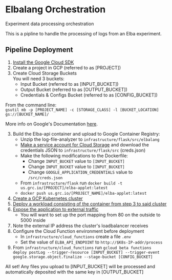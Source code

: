 # Elbalang Orchestration
Experiment data processing orchestration

This is a pipline to handle the processing of logs from an Elba experiment.

## Pipeline Deployment
1. [Install the Google Cloud SDK](https://cloud.google.com/sdk/downloads)
2. Create a project in GCP (referred to as [PROJECT])
2. Create Cloud Storage Buckets  
  You will need 3 buckets:  
    * Input Bucket (referred to as [INPUT_BUCKET])
    * Output Bucket (referred to as [OUTPUT_BUCKET])
    * Credentials & Configs Bucket (referred to as [CONFIG_BUCKET])

  From the command line:  
  `gsutil mb -p [PROJECT_NAME] -c [STORAGE_CLASS] -l [BUCKET_LOCATION] gs://[BUCKET_NAME]/`

  More info on Google's Documentation [here](https://cloud.google.com/storage/docs/).

3. Build the Elba-api container and upload to Google Container Registry:  
    * Unzip the log-file-analyzer to `infrastructure/flask/src/elbalang`
    * [Make a service account for Cloud Storage](https://cloud.google.com/storage/docs/access-control/using-iam-permissions) and download the credentials JSON to `infrastructure/flask/src` (creds.json)
    * Make the following modifications to the Dockerfile:  
      * Change `INPUT_BUCKET` value to `[INPUT_BUCKET]`
      * Change `INPUT_BUCKET` value to `[INPUT_BUCKET]`
      * Change `GOOGLE_APPLICATION_CREDENTIALS` value to `/src/creds.json`
    * From `infrastructure/flask` run `docker build -t us.grc.io/[PROJECT]/elba-applet:latest`
    * `docker push us.grc.io/[PROJECT_NAME]/elba-applet:latest`
4. [Create a GCP Kubernetes cluster](https://cloud.google.com/kubernetes-engine/docs/how-to/creating-a-container-cluster)
5. [Deploy a workload consisting of the container from step 3 to said cluster](https://cloud.google.com/kubernetes-engine/docs/how-to/stateless-apps)
6. [Expose the application to external traffic](https://cloud.google.com/kubernetes-engine/docs/how-to/exposing-apps)  
    * You will want to set up the port mapping from 80 on the outside to 5000 inside
7. Note the external IP address the cluster's loadbalancer receives
8. Configure the Cloud Function environment before deployment  
    * In `infrastructure/cloud_functions` create a file `.env`
    * Set the value of `ELBA_API_ENDPOINT` to `http://$K8s-IP-addr/process`
9. From `infrastructure/cloud_functions` run `gcloud beta functions deploy postLog --trigger-resource [INPUT_BUCKET] --trigger-event google.storage.object.finalize --stage-bucket [CONFIG_BUCKET]`

All set! Any files you upload to [INPUT_BUCKET] will be processed and automatically deposited with the same key in [OUTPUT_BUCKET]
